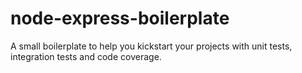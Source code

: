 node-express-boilerplate
========================

A small boilerplate to help you kickstart your projects with unit tests, integration tests and code coverage.

